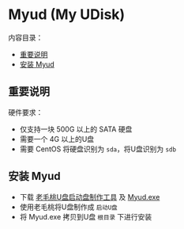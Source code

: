 ﻿# Myud (My UDisk)

内容目录：

 - [重要说明][1]
 - [安装 Myud][2]

## 重要说明

硬件要求：

 - 仅支持一块 500G 以上的 SATA 硬盘
 - 需要一个 4G 以上的U盘
 - 需要 CentOS 将硬盘识别为 `sda`，将U盘识别为 `sdb`

## 安装 Myud

 - 下载 [老毛桃U盘启动盘制作工具][3] 及 [Myud.exe][4]
 - 使用老毛桃将U盘制作成 `启动U盘`
 - 将 Myud.exe 拷贝到U盘 `根目录` 下进行安装







  [1]: https://github.com/myud/myud#%E9%87%8D%E8%A6%81%E8%AF%B4%E6%98%8E
  [2]: https://github.com/myud/myud#%E5%AE%89%E8%A3%85-myud
  [3]: http://down.laomaotao.net:90/lmt816.exe
  [4]: https://gitee.com/mydownload/myud-installer/raw/master/Myud.exe